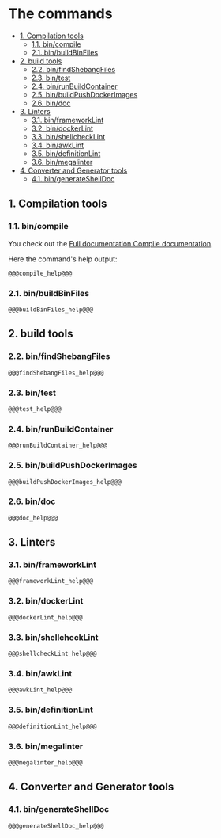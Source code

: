# The commands

- [1. Compilation tools](#1-compilation-tools)
  - [1.1. bin/compile](#11-bincompile)
  - [2.1. bin/buildBinFiles](#21-binbuildbinfiles)
- [2. build tools](#2-build-tools)
  - [2.2. bin/findShebangFiles](#22-binfindshebangfiles)
  - [2.3. bin/test](#23-bintest)
  - [2.4. bin/runBuildContainer](#24-binrunbuildcontainer)
  - [2.5. bin/buildPushDockerImages](#25-binbuildpushdockerimages)
  - [2.6. bin/doc](#26-bindoc)
- [3. Linters](#3-linters)
  - [3.1. bin/frameworkLint](#31-binframeworklint)
  - [3.2. bin/dockerLint](#32-bindockerlint)
  - [3.3. bin/shellcheckLint](#33-binshellchecklint)
  - [3.4. bin/awkLint](#34-binawklint)
  - [3.5. bin/definitionLint](#35-bindefinitionlint)
  - [3.6. bin/megalinter](#36-binmegalinter)
- [4. Converter and Generator tools](#4-converter-and-generator-tools)
  - [4.1. bin/generateShellDoc](#41-bingenerateshelldoc)

## 1. Compilation tools

### 1.1. bin/compile

You check out the [Full documentation Compile documentation](/#/CompileCommand).

Here the command's help output:

```text
@@@compile_help@@@
```

### 2.1. bin/buildBinFiles

```text
@@@buildBinFiles_help@@@
```

## 2. build tools

### 2.2. bin/findShebangFiles

```text
@@@findShebangFiles_help@@@
```

### 2.3. bin/test

```text
@@@test_help@@@
```

### 2.4. bin/runBuildContainer

```text
@@@runBuildContainer_help@@@
```

### 2.5. bin/buildPushDockerImages

```text
@@@buildPushDockerImages_help@@@
```

### 2.6. bin/doc

```text
@@@doc_help@@@
```

## 3. Linters

### 3.1. bin/frameworkLint

```text
@@@frameworkLint_help@@@
```

### 3.2. bin/dockerLint

```text
@@@dockerLint_help@@@
```

### 3.3. bin/shellcheckLint

```text
@@@shellcheckLint_help@@@
```

### 3.4. bin/awkLint

```text
@@@awkLint_help@@@
```

### 3.5. bin/definitionLint

```text
@@@definitionLint_help@@@
```

### 3.6. bin/megalinter

```text
@@@megalinter_help@@@
```

## 4. Converter and Generator tools

### 4.1. bin/generateShellDoc

```text
@@@generateShellDoc_help@@@
```
